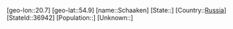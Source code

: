 ﻿---
location: [54.9,20.7]
type: City
tags:
- geo/City


SpocWebEntityId: 33988
isDeleted: false
confidential: public

---
[geo-lon::20.7]
[geo-lat::54.9]
[name::Schaaken]
[State::]
[Country::[Russia](geo/Continent/Europe/Russia.md)]
[StateId::36942]
[Population::]
[Unknown::]

